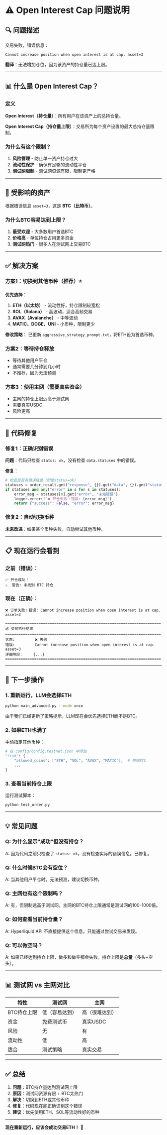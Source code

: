 # ⚠️ Open Interest Cap 问题说明

## 🔍 问题描述

交易失败，错误信息：
```
Cannot increase position when open interest is at cap. asset=3
```

**翻译**：无法增加仓位，因为该资产的持仓量已达上限。

---

## 📊 什么是 Open Interest Cap？

### 定义
**Open Interest（持仓量）**：所有用户在该资产上的总持仓量。

**Open Interest Cap（持仓量上限）**：交易所为每个资产设置的最大总持仓量限制。

### 为什么有这个限制？

1. **风险管理** - 防止单一资产持仓过大
2. **流动性保护** - 确保有足够的流动性平仓
3. **测试网限制** - 测试网资源有限，限制更严格

---

## 🎯 受影响的资产

根据错误信息 `asset=3`，这是 **BTC（比特币）**。

### 为什么BTC容易达到上限？

1. **最受欢迎** - 大多数用户首选BTC
2. **价格高** - 单位持仓占用更多资金
3. **测试网热门** - 很多人在测试网上交易BTC

---

## ✅ 解决方案

### 方案1：切换到其他币种（推荐）⭐

**优先选择**：
1. **ETH（以太坊）** - 流动性好，持仓限制较宽松
2. **SOL（Solana）** - 高波动，适合高频交易
3. **AVAX（Avalanche）** - 中等波动
4. **MATIC、DOGE、UNI** - 小币种，限制更少

**修改策略**：
已更新 `aggressive_strategy_prompt.txt`，将ETH设为首选币种。

### 方案2：等待持仓释放

- 等待其他用户平仓
- 通常需要几分钟到几小时
- 不推荐，因为无法预测

### 方案3：使用主网（需要真实资金）

- 主网的持仓上限远高于测试网
- 需要真实USDC
- 风险更高

---

## 🔧 代码修复

### 修复1：正确识别错误

**问题**：代码只检查 `status: ok`，没有检查 `data.statuses` 中的错误。

**修复**：
```python
# 检查是否有错误信息（即使status=ok）
statuses = order_result.get("response", {}).get("data", {}).get("statuses", [])
if statuses and any("error" in s for s in statuses):
    error_msg = statuses[0].get("error", "未知错误")
    logger.error(f"❌ 开仓失败！错误: {error_msg}")
    return {"success": False, "error": error_msg}
```

### 修复2：自动切换币种

**未来改进**：如果某个币种失败，自动尝试其他币种。

---

## 📋 现在运行会看到

### 之前（错误）：
```
✅ 开仓成功！
⚠️  警告: 未找到 BTC 持仓
```

### 现在（正确）：
```
❌ 订单失败！错误: Cannot increase position when open interest is at cap. asset=3

======================================================================
💰 交易执行结果
======================================================================
状态:         ❌ 失败
错误:         Cannot increase position when open interest is at cap. asset=3
详细响应:     {...}
======================================================================
```

---

## 🚀 下一步操作

### 1. 重新运行，LLM会选择ETH

```bash
python main_advanced.py --mode once
```

由于我们已经更新了策略提示，LLM现在会优先选择ETH而不是BTC。

### 2. 如果ETH也满了

手动指定其他币种：

```python
# 在 config/config.testnet.json 中添加
"risk": {
    "allowed_coins": ["ETH", "SOL", "AVAX", "MATIC"],  # 排除BTC
    ...
}
```

### 3. 查看当前持仓上限

运行测试脚本：
```bash
python test_order.py
```

---

## 💡 常见问题

### Q: 为什么显示"成功"但没有持仓？

A: 因为代码之前只检查了 `status: ok`，没有检查实际的错误信息。已修复。

### Q: 什么时候BTC会有空位？

A: 当其他用户平仓时。无法预测，建议切换币种。

### Q: 主网也有这个限制吗？

A: 有，但限制远高于测试网。主网的BTC持仓上限通常是测试网的100-1000倍。

### Q: 如何查看当前持仓量？

A: Hyperliquid API 不直接提供这个信息。只能通过尝试交易来发现。

### Q: 可以做空吗？

A: 如果已经达到持仓上限，做多和做空都会失败。持仓上限是**总量**（多头+空头）。

---

## 📊 测试网 vs 主网对比

| 特性 | 测试网 | 主网 |
|------|--------|------|
| BTC持仓上限 | 低（容易达到） | 高（很难达到） |
| 资金 | 免费测试币 | 真实USDC |
| 风险 | 无 | 有 |
| 流动性 | 低 | 高 |
| 适合 | 测试策略 | 真实交易 |

---

## ✅ 总结

1. **问题**：BTC持仓量达到测试网上限
2. **原因**：测试网资源有限 + BTC太热门
3. **解决**：切换到ETH或其他币种
4. **修复**：代码现在能正确识别这个错误
5. **建议**：优先使用ETH、SOL等流动性好的币种

---

**现在重新运行，应该会成功交易ETH！** 🎉
